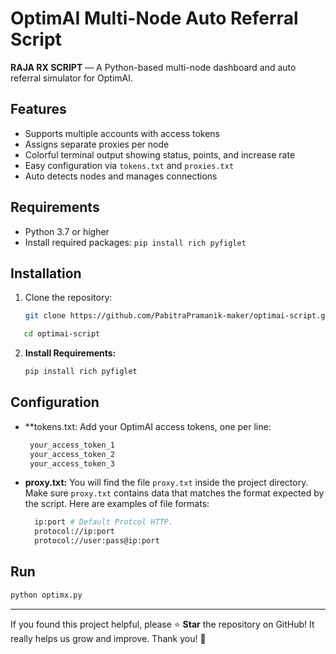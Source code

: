 # OptimAI Multi-Node Auto Referral Script  
**RAJA RX SCRIPT** — A Python-based multi-node dashboard and auto referral simulator for OptimAI.

## Features

- Supports multiple accounts with access tokens  
- Assigns separate proxies per node  
- Colorful terminal output showing status, points, and increase rate  
- Easy configuration via `tokens.txt` and `proxies.txt`  
- Auto detects nodes and manages connections

## Requirements

- Python 3.7 or higher  
- Install required packages: `pip install rich pyfiglet`

## Installation

1. Clone the repository:  
   ```bash
   git clone https://github.com/PabitraPramanik-maker/optimai-script.git
```bash
   cd optimai-script
   ```

2. **Install Requirements:**
   ```bash
   pip install rich pyfiglet

   ```

## Configuration

- **tokens.txt: Add your OptimAI access tokens, one per line:
  ```bash
   your_access_token_1
   your_access_token_2
   your_access_token_3

  ```

- **proxy.txt:** You will find the file `proxy.txt` inside the project directory. Make sure `proxy.txt` contains data that matches the format expected by the script. Here are examples of file formats:
  ```bash
    ip:port # Default Protcol HTTP.
    protocol://ip:port
    protocol://user:pass@ip:port
  ```

## Run

```bash
python optimx.py

```
---

If you found this project helpful, please ⭐ **Star** the repository on GitHub! It really helps us grow and improve. Thank you! 🙌


